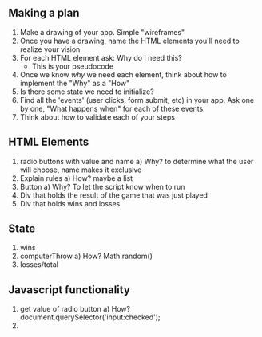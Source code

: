 ## Making a plan
1) Make a drawing of your app. Simple "wireframes"
2) Once you have a drawing, name the HTML elements you'll need to realize your vision
3) For each HTML element ask: Why do I need this?
    - This is your pseudocode
4) Once we know _why_ we need each element, think about how to implement the "Why" as a "How"
5) Is there some state we need to initialize?
6) Find all the 'events' (user clicks, form submit, etc) in your app. Ask one by one, "What happens when" for each of these events.
7) Think about how to validate each of your steps

## HTML Elements
1) radio buttons with value and name
    a) Why? to determine what the user will choose, name makes it exclusive
2)  Explain rules
    a) How? maybe a list
3) Button
    a) Why? To let the script know when to run
4) Div that holds the result of the game that was just played    
5) Div that holds wins and losses

## State
1) wins
2) computerThrow
    a) How? Math.random()
3) losses/total

## Javascript functionality
1) get value of radio button
    a) How? document.querySelector('input:checked');
2)